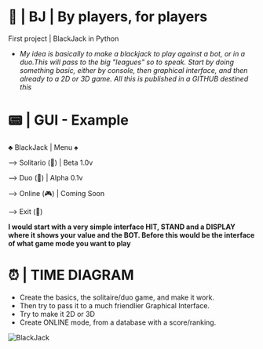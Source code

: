 # 🎱 | BJ | By players, for players
First project | BlackJack in Python

- *My idea is basically to make a blackjack to play against a bot, or in a duo.This will pass to the big "leagues" so to speak. Start by doing something basic, either by console, then graphical interface, and then already to a 2D or 3D game. All this is published in a GITHUB destined this*

# 📟 | GUI - Example

♣ BlackJack | Menu ♠

--> Solitario (🤖) | Beta 1.0v

--> Duo (👫) | Alpha 0.1v

--> Online (🎮) | Coming Soon

--> Exit (💨)

**I would start with a very simple interface HIT, STAND and a DISPLAY where it shows your value
and the BOT. Before this would be the interface of what game mode you want to play**

# ⏰ | TIME DIAGRAM

- Create the basics, the solitaire/duo game, and make it work.
- Then try to pass it to a much friendlier Graphical Interface.
- Try to make it 2D or 3D
- Create ONLINE mode, from a database with a score/ranking.

![BlackJack](https://user-images.githubusercontent.com/77803165/204412089-b2517244-cc76-4b93-9119-1665b973141b.png)
